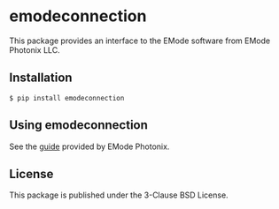 # emodeconnection

This package provides an interface to the EMode software from EMode Photonix LLC.

## Installation

`$ pip install emodeconnection`

## Using emodeconnection

See the [guide](https://docs.emodephotonix.com/emodeconnection.html) provided by EMode Photonix.

## License

This package is published under the 3-Clause BSD License.
